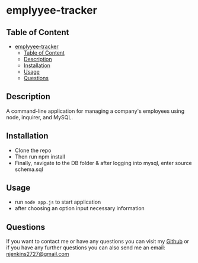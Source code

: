 # emplyyee-tracker


## Table of Content 
- [emplyyee-tracker](#emplyyee-tracker)
  - [Table of Content](#table-of-content)
  - [Description](#description)
  - [Installation](#installation)
  - [Usage](#usage)
  - [Questions](#questions)

## Description
A command-line application for managing a company's employees using node, inquirer, and MySQL.

## Installation
- Clone the repo
- Then run npm install
- Finally, navigate to the DB folder & after logging into mysql, enter source schema.sql
## Usage
- run `node app.js` to start application 
- after choosing an option input necessary information 


## Questions
If you want to contact me or have any questions you can visit my [Github](https://github.com/njenkins2727)
or if you have any further questions you can also send me an email: njenkins2727@gmail.com


